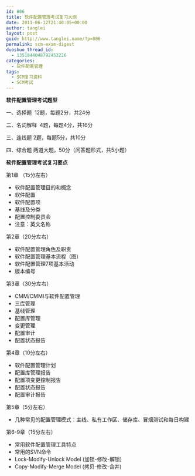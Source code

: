 ```yaml
---
id: 806
title: 软件配置管理考试复习大纲
date: 2011-06-12T21:40:05+00:00
author: tanglei
layout: post
guid: http://www.tanglei.name/?p=806
permalink: scm-exam-digest
duoshuo_thread_id:
  - 1351844048792453226
categories:
  - 软件配置管理
tags:
  - SCM复习资料
  - SCM考试
---
```

**软件配置管理考试题型**

一、选择题  12题，每题2分，共24分

二、名词解释  4题，每题4分，共16分

三、连线题 2题，每题5分，共10分

四、综合题 两道大题，50分（问答题形式，共5小题）

**软件配置管理考试复习要点**

第1章 （15分左右）

  * 软件配置管理目的和概念
  * 软件配置
  * 软件配置项
  * 基线及分类
  * 配置控制委员会
  * 注意：英文名称

第2章（20分左右）

  * 软件配置管理角色及职责
  * 软件配置管理基本流程（图）
  * 软件配置管理7项基本活动
  * 版本编号

第3章（30分左右）

  * CMM/CMMI与软件配置管理
  * 三库管理
  * 基线管理
  * 配置库管理
  * 变更管理
  * 配置审计
  * 配置状态报告

第4章（10分左右）

  * 软件配置管理计划
  * 配置库管理报告
  * 配置项变更控制报告
  * 配置状态报告
  * 配置审计报告

第5章（5分左右）

  * 几种常见的配置管理模式：主线、私有工作区、储存库、冒烟测试和每日构建

第6-9章（15分左右）

  * 常用软件配置管理工具特点
  * 常用的SVN命令
  * Lock-Modify-Unlock Model (加锁-修改-解锁)
  * Copy-Modify-Merge Model (拷贝-修改-合并)
